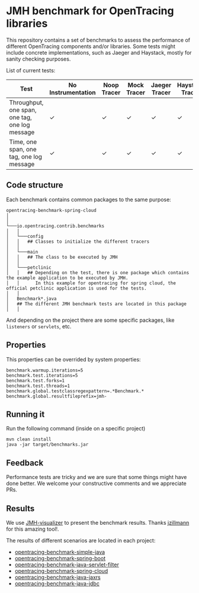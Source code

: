 # JMH benchmark for OpenTracing libraries

This repository contains a set of benchmarks to assess the performance of different OpenTracing components and/or libraries. Some tests might include concrete implementations, such as Jaeger and Haystack, mostly for sanity checking purposes.

List of current tests:

| Test                                            | No Instrumentation | Noop Tracer | Mock Tracer | Jaeger Tracer | Haystack Tracer |
| ----------------------------------------------- | ------------------ | ----------- | ----------- | ------------- | --------------- |
| Throughput, one span, one tag, one log message  |          ✓         |      ✓      |       ✓     |       ✓       |        ✓        |
| Time, one span, one tag, one log message        |          ✓         |      ✓      |       ✓     |       ✓       |        ✓        |

## Code structure

Each benchmark contains common packages to the same purpose: 

```
opentracing-benchmark-spring-cloud
│   
│   
└───io.opentracing.contrib.benchmarks
│   │
│   └───config
│   │   ## Classes to initialize the different tracers
│   │
│   └───main
│   │   ## The class to be executed by JMH 
│   │
│   └───petclinic
│   │   ## Depending on the test, there is one package which contains the example application to be executed by JMH. 
│   │      In this example for opentracing for spring cloud, the official petclinic application is used for the tests.
│   │    
│   Benchmark*.java 
│   ## The different JMH benchmark tests are located in this package
│   │
```

And depending on the project there are some specific packages, like `listeners` or `servlets`, etc. 

## Properties

This properties can be overrided by system properties:

```properties
benchmark.warmup.iterations=5
benchmark.test.iterations=5
benchmark.test.forks=1
benchmark.test.threads=1
benchmark.global.testclassregexpattern=.*Benchmark.*
benchmark.global.resultfileprefix=jmh-

```

## Running it
Run the following command (inside on a specific project)

```
mvn clean install
java -jar target/benchmarks.jar
```

## Feedback

Performance tests are tricky and we are sure that some things might have done better. We welcome your constructive comments and we appreciate PRs.

## Results
We use [JMH-visualizer](https://github.com/jzillmann/jmh-visualizer) to present the benchmark results. Thanks [jzillmann](https://github.com/jzillmann) 
for this amazing tool!. 

The results of different scenarios are located in each project:
- [opentracing-benchmark-simple-java](https://github.com/opentracing-contrib/java-benchmarks/tree/master/opentracing-benchmark-simple-java)
- [opentracing-benchmark-spring-boot](https://github.com/opentracing-contrib/java-benchmarks/tree/master/opentracing-benchmark-spring-boot)
- [opentracing-benchmark-java-servlet-filter](https://github.com/opentracing-contrib/java-benchmarks/tree/master/opentracing-benchmark-java-servlet-filter)
- [opentracing-benchmark-spring-cloud](https://github.com/opentracing-contrib/java-benchmarks/tree/master/opentracing-benchmark-spring-cloud)
- [opentracing-benchmark-java-jaxrs](https://github.com/opentracing-contrib/java-benchmarks/tree/master/opentracing-benchmark-java-jaxrs)
- [opentracing-benchmark-java-jdbc](https://github.com/opentracing-contrib/java-benchmarks/tree/master/opentracing-benchmark-java-jdbc)